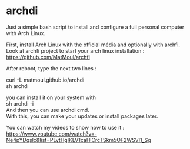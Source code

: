 # archdi

Just a simple bash script to install and configure a full personal computer with Arch Linux.

First, install Arch Linux with the official média and optionally with archfi.<br />
Look at archfi project to start your arch linux installation : https://github.com/MatMoul/archfi

After reboot, type the next two lines :

curl -L matmoul.github.io/archdi<br />
sh archdi

you can install it on your system with<br />
sh archdi -i<br />
And then you can use archdi cmd.<br />
With this, you can make your updates or install packages later.

You can watch my videos to show how to use it :<br />
https://www.youtube.com/watch?v=-Ne4pYDqslc&list=PLytHgIKLV1caHlCrcTSkm5OF2WSVI1_Sq
